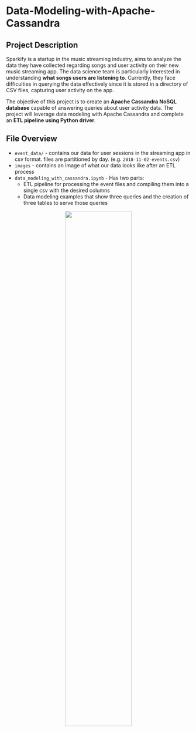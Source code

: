 # Data-Modeling-with-Apache-Cassandra

## Project Description
Sparkify is a startup in the music streaming industry, aims to analyze the data they have collected regarding songs and user activity on their new music streaming app. The data science team is particularly interested in understanding **what songs users are listening to**. Currently, they face difficulties in querying the data effectively since it is stored in a directory of CSV files, capturing user activity on the app.

The objective of this project is to create an **Apache Cassandra NoSQL database** capable of answering queries about user activity data. The project will leverage data modeling with Apache Cassandra and complete an **ETL pipeline using Python driver**.

## File Overview

- `event_data/` - contains our data for user sessions in the streaming app in csv format. files are partitioned by day. (e.g. `2018-11-02-events.csv`)
- `images` - contains an image of what our data looks like after an ETL process
- `data_modeling_with_cassandra.ipynb` - Has two parts:
  - ETL pipeline for processing the event files and compiling them into a single csv with the desired columns
  - Data modeling examples that show three queries and the creation of three tables to serve those queries

<div align="center">
  <img src="https://github.com/Ting-DS/Data-Modeling-with-Apache -Cassandra/blob/main/images/image_event_datafile_new.jpg" width="60%">
</div>

